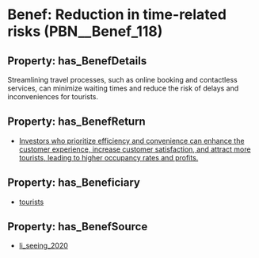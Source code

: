 # Benef: __Reduction in time-related risks__ (PBN__Benef_118)

## Property: has_BenefDetails

Streamlining travel processes, such as online booking and contactless services, can minimize waiting times and reduce the risk of delays and inconveniences for tourists.

## Property: has_BenefReturn

* [Investors who prioritize efficiency and convenience can enhance the customer experience, increase customer satisfaction, and attract more tourists, leading to higher occupancy rates and profits.](../BenefReturn/PBN__BenefReturn_117)

## Property: has_Beneficiary

* [tourists](../Stakeholder/PBN__Stakeholder_72)

## Property: has_BenefSource

* [li_seeing_2020](../Article/PBN__Article_25)

